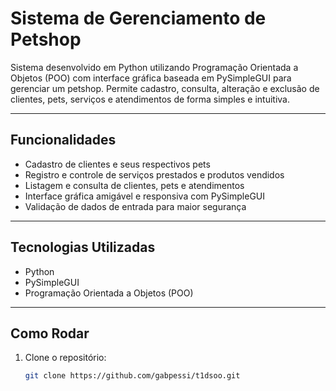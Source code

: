 # Sistema de Gerenciamento de Petshop

Sistema desenvolvido em Python utilizando Programação Orientada a Objetos (POO) com interface gráfica baseada em PySimpleGUI para gerenciar um petshop. Permite cadastro, consulta, alteração e exclusão de clientes, pets, serviços e atendimentos de forma simples e intuitiva.

---

## Funcionalidades

- Cadastro de clientes e seus respectivos pets
- Registro e controle de serviços prestados e produtos vendidos
- Listagem e consulta de clientes, pets e atendimentos
- Interface gráfica amigável e responsiva com PySimpleGUI
- Validação de dados de entrada para maior segurança

---

## Tecnologias Utilizadas

- Python
- PySimpleGUI
- Programação Orientada a Objetos (POO)

---

## Como Rodar

1. Clone o repositório:
   ```bash
   git clone https://github.com/gabpessi/t1dsoo.git
